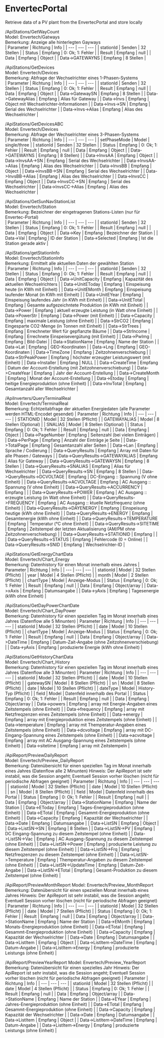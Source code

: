 # EnvertecPortal
Retrieve data of a PV plant from the EnvertecPortal and store locally

/ApiStations/GetWayCount<br/>
Model: Envertech/Gatways<br/>
Bemerkung: Anzeige alle hinterlegten Gayways<br/>
| Parameter | Richtung | Info |
| --- | --- | --- |
| stationId | Senden | 32 Stellen |
| Status | Empfang | 0: Ok; 1: Fehler |
| Result | Empfang | null |
| Data | Empfang | Object |
| Data->GATEWAYNS | Empfang | 8 Stellen |

/ApiStations/GetDevices<br/>
Model: Envertech/Devices<br/>
Bemerkung: Abfrage der Wechselrichter eines 1-Phasen-Systems<br/>
| Parameter | Richtung | Info |
| --- | --- | --- |
| stationId | Senden | 32 Stellen |
| Status | Empfang | 0: Ok; 1: Fehler |
| Result | Empfang | null |
| Data | Empfang | Object |
| Data->GatewaySN | Empfang | 8 Stellen |
| Data->GatewayAlias | Empfang | Alias für Gateway |
| Data->Invs | Empfang | Object mit Wechselrichter-Informationen |
| Data->Invs->SN | Empfang | Serial des Wechselrichter |
| Data->Invs->Alias | Empfang | Alias des Wechselrichter |

/ApiStations/GetDevicesABC<br/>
Model: Envertech/Devices<br/>
Bemerkung: Abfrage der Wechselrichter eines 3-Phasen-Systems<br/>
| Parameter | Richtung | Info |
| --- | --- | --- |
| setPhaseMode | Model | single/three |
| stationId | Senden | 32 Stellen |
| Status | Empfang | 0: Ok; 1: Fehler |
| Result | Empfang | null |
| Data | Empfang | Object |
| Data->GATEWAYNS | Empfang | 8 Stellen) |
| Data->InvsAA | Empfang | Object |
| Data->InvsAA->SN | Empfang | Serial des Wechselrichter |
| Data->InvsAA->Alias | Empfang | Alias des Wechselrichter |
| Data->InvsBB | Empfang | Object |
| Data->InvsBB->SN | Empfang | Serial des Wechselrichter |
| Data->InvsBB->Alias | Empfang | Alias des Wechselrichter |
| Data->InvsCC | Empfang | Object |
| Data->InvsCC->SN | Empfang | Serial des Wechselrichter |
| Data->InvsCC->Alias | Empfang | Alias des Wechselrichter |

/ApiStations/GetSunNavStationList<br/>
Model: Envertech/Station<br/>
Bemerkung: Bezeichner der eingetragenen Stations-Listen (nur für Envertec-Portal)<br/>
| Parameter | Richtung | Info |
| --- | --- | --- |
| stationId | Senden | 32 Stellen |
| Status | Empfang | 0: Ok; 1: Fehler |
| Result | Empfang | null |
| Data | Empfang | Object |
| Data->Key | Empfang | Bezeichner der Station |
| Data->Val | Empfang | ID der Station |
| Data->Selected | Empfang | Ist die Station gerade aktiv |

/ApiStations/getStationInfo<br/>
Model: Envertech/StationInfo<br/>
Bemerkung: Ermittelt alle aktuellen Daten der gewählten Station<br/>
| Parameter | Richtung | Info |
| --- | --- | --- |
| stationId | Senden | 32 Stellen |
| Status | Empfang | 0: Ok; 1: Fehler |
| Result | Empfang | null |
| Data | Empfang | Object |
| Data->UnitCapacity | Empfang | Kapazität des aktuellen Wechselrichters |
| Data->UnitEToday | Empfang | Einspeisung heute (in KWh mit Einheit) |
| Data->UnitEMonth | Empfang | Einspeisung laufender Monat (in KWh mit Einheit) |
| Data->UnitEYear | Empfang | Einspeisung laufendes Jahr (in KWh mit Einheit) |
| Data->UnitETotal | Empfang | Gesamte aufgezeichntete Produktion (in KWh mit Einheit) |
| Data->Power | Empfang | aktuell erzeugte Leistung (in Watt ohne Einheit) |
| Data->PowerStr | Empfang | Data->Power (mit Einheit) |
| Data->Capacity | Empfang | maximale Leistung (ohne Einheit) |
| Data->StrCO2 | Empfang | Eingesparte CO2-Menge (in Tonnen mit Einheit) |
| Data->StrTrees | Empfang | Errechneter Wert für gepflanzte Bäume |
| Data->StrIncome | Empfang | Errechnete Einspeisevergütung (mit Einheit) |
| Data->PwImg | Empfang | Bild-Datei |
| Data->StationName | Empfang | Name der Station |
| Data->Lat | Empfang | GEO-Koordinaten |
| Data->Lng | Empfang | GEO-Koordinaten |
| Data->TimeZone | Empfang | Zeitzohnenverschiebung |
| Data->StrPeakPower | Empfang | höchster erzeugter Leistungswert (mit Einheit) |
| Data->Installer | Empfang | NULL |
| Data->CreateTime | Empfang | Datum der Account-Erstellung (mit Zeitzohnenverschiebung) |
| Data->CreateYear | Empfang | Jahr der Account-Erstellung |
| Data->CreateMonth | Empfang | Monat der Account-Erstellung |
| Data->Etoday | Empfang | heitige Energieproduktion (ohne Einheit) |
| Data->InvTotal | Empfang | Gesamtanzahl aller Wechselrichter |

/ApiInverters/QueryTerminalReal<br/>
Model: Envertech/TerminalReal<br/>
Bemerkung: Echtzeitabfrage der aktuellen Energiedaten (alle Parameter werden HTML-Encodet gesendet)
| Parameter | Richtung | Info |
| --- | --- | --- |
| STATIONID | Model | 32 Stellen (Pflicht) |
| GATEWAYALIAS | Model | 8 Stellen (Optional) |
| SNALIAS | Model | 8 Stellen (Optional) |
| Status | Empfang | 0: Ok; 1: Fehler |
| Result | Empfang | null |
| Data | Empfang | Object |
| Data->PageNumber | Empfang | Seitenzahl (bei vielen Einträgen) |
| Data->PerPage | Empfang | Anzahl der Einträge je Seite |
| Data->TotalPage | Empfang | Gesamtanzahl aller Seiten |
| Data->Lan | Empfang | Sprache / Codierung |
| Data->QueryResults | Empfang | Array mit Daten für alle Phasen / Gateways |
| Data->QueryResults->GATEWAYALIAS | Empfang | Alias für Gateway |
| Data->QueryResults->GATEWAYSN | Empfang | 8 Stellen |
| Data->QueryResults->SNALIAS | Empfang | Alias für Wechselrichter |
| Data->QueryResults->SN | Empfang | 8 Stellen |
| Data->QueryResults->DCVOLTAGE | Empfang | DC-Eingang :: Spannung (V ohne Einheit) |
| Data->QueryResults->ACVOLTAGE | Empfang | AC Ausgang :: Spannung (V ohne Einheit) |
| Data->QueryResults->ACCURRENCY | Empfang |  |
| Data->QueryResults->POWER | Empfang | AC Ausgang :: erzeugte Leistung (in Watt ohne Einheit) |
| Data->QueryResults->FREQUENCY | Empfang | AC Ausgang :: ktuelle Netzfrequenz (ohne Einheit) |
| Data->QueryResults->DAYENERGY | Empfang | Einspeisung heutige (kWh ohne Einheit) |
| Data->QueryResults->ENERGY | Empfang | Gesamtenergie (kWh ohne Einheit) |
| Data->QueryResults->TEMPERATURE | Empfang | Temperatur (°C ohne Einheit) |
| Data->QueryResults->SITETIME | Empfang | Zeitstempel der letzten Aktualisierung (AM/PM ohne Zeitzohnenverschiebung) |
| Data->QueryResults->STATIONID | Empfang |  |
| Data->QueryResults->STATUS | Empfang | Fehlercode (0 = Online) |
| Data->QueryResults->SNID | Empfang | Wechselrichter-ID |

/ApiStations/GetEnergyChartData<br/>
Model: Envertech/Chart_Energy<br/>
Bemerkung: Datenhistory für einen Monat innerhalb eines Jahres
| Parameter | Richtung | Info |
| --- | --- | --- |
| stationId | Model | 32 Stellen (Pflicht) |
| year | Model | 4 Stellen (Pflicht) |
| month | Model | 2 Stellen (Pflicht) |
| chartType | Model | Anzeige-Modus |
| Status | Empfang | 0: Ok; 1: Fehler |
| Result | Empfang | null |
| Data | Empfang | Object/array |
| Data->xAxis | Empfang | Datumsangabe |
| Data->yAxis | Empfang | Tagesenergie (kWh ohne Einheit) |

/ApiStations/GetDayPowerChartDate<br/>
Model: Envertech/Chart_DayPower<br/>
Bemerkung: Datenhistory für einen speziellen Tag im Monat innerhalb eines Jahres (Datenflow alle 5 Minunten)
| Parameter | Richtung | Info |
| --- | --- | --- |
| stationId | Model | 32 Stellen (Pflicht) |
| date | Model | 10 Stellen (Pflicht) |
| chartType | Model | Anzeige-Modus |
| Status | Empfang | 0: Ok; 1: Fehler |
| Result | Empfang | null |
| Data | Empfang | Object/array |
| Data->DateTime | Empfang | Datum-Zait-Angabe (ohne Zeitzohnenverschiebung) |
| Data->yAxis | Empfang | produzierte Energie (kWh ohne Einheit) |

/ApiStations/GetHistoryChartData<br/>
Model: Envertech/Chart_History<br/>
Bemerkung: Datenhistory für einen speziellen Tag im Monat innerhalb eines Jahres (Datenflow alle 3 Minunten)
| Parameter | Richtung | Info |
| --- | --- | --- |
| stationId | Model | 32 Stellen (Pflicht) |
| date | Model | 10 Stellen (Pflicht) |
| gatewaySN | Model | 8 Stellen (Pflicht) |
| sn | Model | 8 Stellen (Pflicht) |
| date | Model | 10 Stellen (Pflicht) |
| dateType | Model | History-Typ (Pflicht) |
| field | Model | Datenfeld innerhalb des Portal |
| Status | Empfang | 0: Ok; 1: Fehler |
| Result | Empfang | null |
| Data | Empfang | Object/array |
| Data->powers | Empfang | array mit Energie-Angaben eines Zeitstempels (ohne Einheit) |
| Data->frequency | Empfang | array mit Netzfreqzenzen eines Zeitstempels (ohne Einheit) |
| Data->energy | Empfang | array mit Energieproduktion eines Zeitstempels (ohne Einheit) |
| Data->temperature | Empfang | array mit Themperatur-Angaben eines Zeitstempels (ohne Einheit) |
| Data->dcvoltage | Empfang | array mit DC-Eingang-Spannung eines Zeitstempels (ohne Einheit) |
| Data->acvoltage | Empfang | array mit AC Ausgang-Spannung eines Zeitstempels (ohne Einheit) |
| Data->sitetime | Empfang | array mit Zeitstempeln |

/ApiReport/PreviewDailyReport<br/>
Model: Envertech/Preview_DailyReport<br/>
Bemerkung: Datenübersicht für einen speziellen Tag im Monat innerhalb eines Jahres (Datenflow alle 2 Minunten)
Hinweis: Der ApiReport ist sehr instabil, was die Session angeht; Eventuell Session vorher löschen (nicht für periodische Abfragen geeignet)
| Parameter | Richtung | Info |
| --- | --- | --- |
| stationId | Model | 32 Stellen (Pflicht) |
| date | Model | 10 Stellen (Pflicht) |
| sn | Model | 8 Stellen (Pflicht) |
| field | Model | Datenfeld innerhalb des Portal |
| Status | Empfang | 0: Ok; 1: Fehler |
| Result | Empfang | null |
| Data | Empfang | Object/array |
| Data->StationName | Empfang | Name der Station |
| Data->EToday | Empfang | Tages-Energieproduktion (ohne Einheit) |
| Data->ETotal | Empfang | Gesammt-Energieproduktion (ohne Einheit) |
| Data->Capacity | Empfang | Kapazität der Wechselrichter |
| Data->Date | Empfang | Datumsangabe |
| Data->ListSN | Empfang | Object |
| Data->ListSN->SN | Empfang | 8 Stellen |
| Data->ListSN->PV | Empfang | DC Eingang-Spannung zu diesem Zeitstempel (ohne Einheit) |
| Data->ListSN->Vac | Empfang | AC Ausgang-Spannung zu diesem Zeitstempel (ohne Einheit) |
| Data->ListSN->Power | Empfang | produzierte Leistung zu diesem Zeitstempel (ohne Einheit) |
| Data->ListSN->Frq | Empfang |  Netzfreqzenzen zu diesem Zeitstempel (ohne Einheit) |
| Data->ListSN->Temperature | Empfang | Themperatur-Angaben zu diesem Zeitstempel (ohne Einheit) |
| Data->ListSN->UpdateTime | Empfang | Datum-Zeit-Angabe |
| Data->ListSN->ETotal | Empfang | Gesamt-Produktion zu diesem Zeitstempel (ohne Einheit) |

/ApiReport/PreviewMonthReport
Model: Envertech/Preview_MonthReport<br/>
Bemerkung: Datenübersicht für einen speziellen Monat innerhalb eines Jahres
Hinweis: Der ApiReport ist sehr instabil, was die Session angeht; Eventuell Session vorher löschen (nicht für periodische Abfragen geeignet)
| Parameter | Richtung | Info |
| --- | --- | --- |
| stationId | Model | 32 Stellen (Pflicht) |
| date | Model | 7 Stellen (Pflicht) |
| Status | Empfang | 0: Ok; 1: Fehler |
| Result | Empfang | null |
| Data | Empfang | Object/array |
| Data->StationName | Empfang | Name der Station |
| Data->EMonth | Empfang | Monats-Energieproduktion (ohne Einheit) |
| Data->ETotal | Empfang | Gesammt-Energieproduktion (ohne Einheit) |
| Data->Capacity | Empfang | Kapazität der Wechselrichter |
| Data->Date | Empfang | Datumsangabe |
| Data->ListItem | Empfang | Object |
| Data->ListItem->DateTime | Empfang | Datum-Angabe |
| Data->ListItem->Energy | Empfang |  produzierte Leistungs (ohne Einheit) |


/ApiReport/PreviewYearReport
Model: Envertech/Preview_YearReport<br/>
Bemerkung: Datenübersicht für einen spezielles Jahr
Hinweis: Der ApiReport ist sehr instabil, was die Session angeht; Eventuell Session vorher löschen (nicht für periodische Abfragen geeignet)
| Parameter | Richtung | Info |
| --- | --- | --- |
| stationId | Model | 32 Stellen (Pflicht) |
| date | Model | 4 Stellen (Pflicht) |
| Status | Empfang | 0: Ok; 1: Fehler |
| Result | Empfang | null |
| Data | Empfang | Object/array |
| Data->StationName | Empfang | Name der Station |
| Data->EYear | Empfang | Jahres-Energieproduktion (ohne Einheit) |
| Data->ETotal | Empfang | Gesammt-Energieproduktion (ohne Einheit) |
| Data->Capacity | Empfang | Kapazität der Wechselrichter |
| Data->Date | Empfang | Datumsangabe |
| Data->ListItem | Empfang | Object |
| Data->ListItem->DateTime | Empfang | Datum-Angabe |
| Data->ListItem->Energy | Empfang |  produzierte Leistungs (ohne Einheit) |
